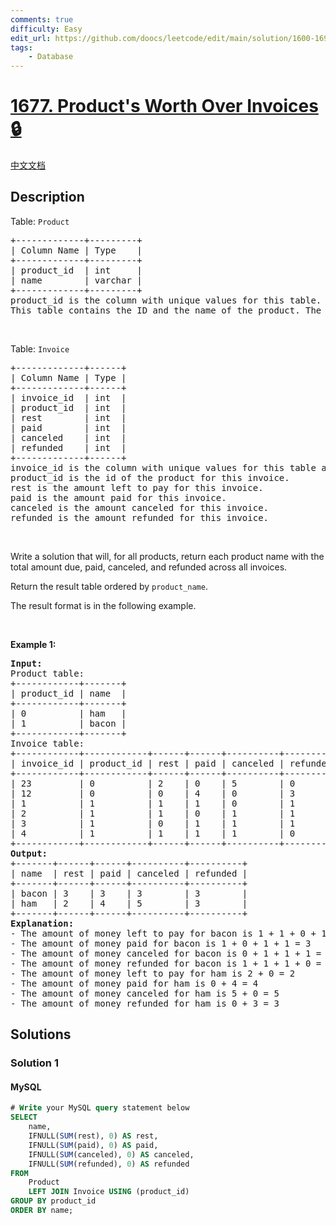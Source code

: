 ```yaml
---
comments: true
difficulty: Easy
edit_url: https://github.com/doocs/leetcode/edit/main/solution/1600-1699/1677.Product%27s%20Worth%20Over%20Invoices/README_EN.md
tags:
    - Database
---
```


<!-- problem:start -->

# [1677. Product's Worth Over Invoices 🔒](https://leetcode.com/problems/products-worth-over-invoices)

[中文文档](/solution/1600-1699/1677.Product%27s%20Worth%20Over%20Invoices/README.md)

## Description

<!-- description:start -->

<p>Table: <code>Product</code></p>

<pre>
+-------------+---------+
| Column Name | Type    |
+-------------+---------+
| product_id  | int     |
| name        | varchar |
+-------------+---------+
product_id is the column with unique values for this table.
This table contains the ID and the name of the product. The name consists of only lowercase English letters. No two products have the same name.
</pre>

<p>&nbsp;</p>

<p>Table: <code>Invoice</code></p>

<pre>
+-------------+------+
| Column Name | Type |
+-------------+------+
| invoice_id  | int  |
| product_id  | int  |
| rest        | int  |
| paid        | int  |
| canceled    | int  |
| refunded    | int  |
+-------------+------+
invoice_id is the column with unique values for this table and the id of this invoice.
product_id is the id of the product for this invoice.
rest is the amount left to pay for this invoice.
paid is the amount paid for this invoice.
canceled is the amount canceled for this invoice.
refunded is the amount refunded for this invoice.
</pre>

<p>&nbsp;</p>

<p>Write a solution that will, for all products, return each product name with the total amount due, paid, canceled, and refunded across all invoices.</p>

<p>Return the result table ordered by <code>product_name</code>.</p>

<p>The&nbsp;result format is in the following example.</p>

<p>&nbsp;</p>
<p><strong class="example">Example 1:</strong></p>

<pre>
<strong>Input:</strong> 
Product table:
+------------+-------+
| product_id | name  |
+------------+-------+
| 0          | ham   |
| 1          | bacon |
+------------+-------+
Invoice table:
+------------+------------+------+------+----------+----------+
| invoice_id | product_id | rest | paid | canceled | refunded |
+------------+------------+------+------+----------+----------+
| 23         | 0          | 2    | 0    | 5        | 0        |
| 12         | 0          | 0    | 4    | 0        | 3        |
| 1          | 1          | 1    | 1    | 0        | 1        |
| 2          | 1          | 1    | 0    | 1        | 1        |
| 3          | 1          | 0    | 1    | 1        | 1        |
| 4          | 1          | 1    | 1    | 1        | 0        |
+------------+------------+------+------+----------+----------+
<strong>Output:</strong> 
+-------+------+------+----------+----------+
| name  | rest | paid | canceled | refunded |
+-------+------+------+----------+----------+
| bacon | 3    | 3    | 3        | 3        |
| ham   | 2    | 4    | 5        | 3        |
+-------+------+------+----------+----------+
<strong>Explanation:</strong> 
- The amount of money left to pay for bacon is 1 + 1 + 0 + 1 = 3
- The amount of money paid for bacon is 1 + 0 + 1 + 1 = 3
- The amount of money canceled for bacon is 0 + 1 + 1 + 1 = 3
- The amount of money refunded for bacon is 1 + 1 + 1 + 0 = 3
- The amount of money left to pay for ham is 2 + 0 = 2
- The amount of money paid for ham is 0 + 4 = 4
- The amount of money canceled for ham is 5 + 0 = 5
- The amount of money refunded for ham is 0 + 3 = 3
</pre>

<!-- description:end -->

## Solutions

<!-- solution:start -->

### Solution 1

<!-- tabs:start -->

#### MySQL

```sql
# Write your MySQL query statement below
SELECT
    name,
    IFNULL(SUM(rest), 0) AS rest,
    IFNULL(SUM(paid), 0) AS paid,
    IFNULL(SUM(canceled), 0) AS canceled,
    IFNULL(SUM(refunded), 0) AS refunded
FROM
    Product
    LEFT JOIN Invoice USING (product_id)
GROUP BY product_id
ORDER BY name;
```

<!-- tabs:end -->

<!-- solution:end -->

<!-- problem:end -->
